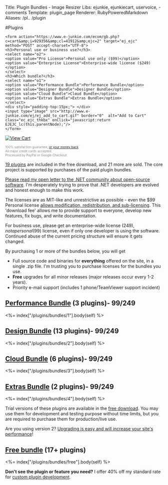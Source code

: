 Title: Plugin Bundles - Image Resizer
Libs: ejunkie, ejunkiecart, uservoice, -comments
Template: plugin_page
Renderer: RubyPoweredMarkdown
Aliases: /pl.. /plugin

#Plugins


<div class="buySidebar">

    <form action="https://www.e-junkie.com/ecom/gb.php?c=cart&amp;i=929356&amp;cl=41912&amp;ejc=2" target="ej_ejc" method="POST" accept-charset="UTF-8">
    <h3>Personal use or business use?</h3>
    <select name="o2">
    <option value="Pro License">Personal use only ($99)</option>
    <option value="Enterprise License">Enterprise-wide license ($249)</option>
    </select>
    <h3>Which bundle?</h3>
    <select name="o1">
    <option value="Performance Bundle">Performance Bundle</option>
    <option value="Designer Bundle">Designer Bundle</option>
    <option value="Cloud Bundle">Cloud Bundle</option>
    <option value="Extras Bundle">Extras Bundle</option>
    </select>
    <div style="padding-top:15px;"> </div>
    <input type="image" src="http://www.e-junkie.com/ej/ej_add_to_cart.gif" border="0"  alt="Add to Cart" class="ec_ejc_thkbx" onClick="javascript:return EJEJC_lc(this.parentNode);"/>
    </form>



  <a href="https://www.e-junkie.com/ecom/gb.php?c=cart&amp;cl=41912&amp;ejc=2" target="ej_ejc" class="ec_ejc_thkbx" onClick="javascript:return EJEJC_lc(this);"><img src="http://www.e-junkie.com/ej/ej_view_cart.gif" border="0" alt="View Cart"/></a>
  <div class="info" style="font-size:10px; color:#888888;line-height:1.3em">
  100% satisfaction guarantee, <a href="/purchase/refunds">or your money back</a>.
  <br /> All major credit cards accepted. 
  <br /> Processed by PayPal or Google Checkout
  </div>

</div>


[19 plugins](/plugins/bundles/free) are included in the free download, and 21 more are sold. The core project is supported by purchases of the paid plugin bundles. 

[Please read my open letter to the .NET community about open-source software](/openletter). I'm desperately trying to prove that .NET developers are evolved and honest enough to make this work.

The licenses are as MIT-like and unrestrictive as possible - even the <span class="price">$99</span> Personal license [allows modification, redistribution, and sub-licensing](/licenses/pro). This 'download fee' allows me to provide support to everyone, develop new features, fix bugs, and write documentation. 

For business use, please get an enterprise-wide license ($249), not a personal ($99) license, even if only one developer is using the software. Continued abuse of the current pricing structure will ensure it gets changed.

By purchasing 1 or more of the bundles below, you will get 

 * Full source code and binaries for **everything** offered on the site, in a single .zip file. I'm trusting you to purchase licenses for the bundles you use.
 * **Free** upgrades for all minor releases (major releases occur every 1-2 years). 
 * Priority e-mail support (includes 1 phone/TeamViewer support incident)

      
## [Performance Bundle](/plugins/bundles/1) (3 plugins)- <span class="price">$99/$249</span>


<%= index["/plugins/bundles/1"].body(self) %>


## [Design Bundle](/plugins/bundles/2) (13 plugins)- <span class="price">$99/$249</span>

<%= index["/plugins/bundles/2"].body(self) %>


## [Cloud Bundle](/plugins/bundles/3) (6 plugins)- <span class="price">$99/$249</span>

<%= index["/plugins/bundles/3"].body(self) %>

## [Extras Bundle](/plugins/bundles/4) (2 plugins)- <span class="price">$99/$249</span>

<%= index["/plugins/bundles/4"].body(self) %>


Trial versions of these plugins are available in the [free download](/download). You may use them for development and testing purpose without time limits, but you 
are required to purchase them for production/live use.

Are you using version 2? [Upgrading is easy and will increase your site's performance](/docs/2to3/)!

## [Free bundle](/plugins/bundles/free) (17+ plugins)

<%= index["/plugins/bundles/free"].body(self) %>


**Don't see the plugin or feature you need?** I offer 40% off my standard rate for [custom plugin development](/plugins/custom).
